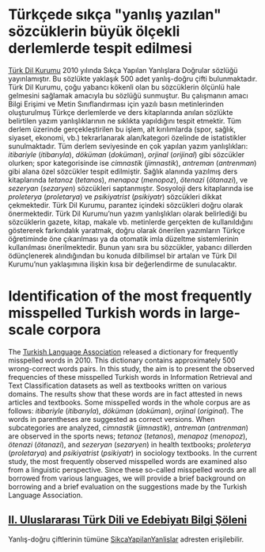# Türkçede sıkça "yanlış yazılan" sözcüklerin büyük ölçekli derlemlerde tespit edilmesi

[Türk Dil Kurumu](http://tdk.gov.tr) 2010 yılında Sıkça Yapılan Yanlışlara Doğrular sözlüğü yayınlamıştır. Bu sözlükte yaklaşık 500 adet yanlış-doğru çifti bulunmaktadır. Türk Dil Kurumu, çoğu yabancı kökenli olan bu sözcüklerin ölçünlü hale gelmesini sağlamak amacıyla bu sözlüğü sunmuştur. Bu çalışmanın amacı Bilgi Erişimi ve Metin Sınıflandırması için yazılı basın metinlerinden oluşturulmuş Türkçe derlemlerde ve ders kitaplarında anılan sözlükte belirtilen yazım yanlışlıklarının ne sıklıkta yapıldığını tespit etmektir. Tüm derlem üzerinde gerçekleştirilen bu işlem, alt kırılımlarda (spor, sağlık, siyaset, ekonomi, vb.) tekrarlanarak alan/kategori özelinde de istatistikler sunulmaktadır. Tüm derlem seviyesinde en çok yapılan yazım yanlışlıkları: *itibariyle* (*itibarıyla*), *döküman* (*doküman*), *orjinal* (*orijinal*) gibi sözcükler olurken; spor kategorisinde ise *cimnastik* (*jimnastik*), *antreman* (*antrenman*) gibi alana özel sözcükler tespit edilmiştir. Sağlık alanında yazılmış ders kitaplarında *tetanoz* (*tetanos*), *menapoz* (*menopoz*), *ötenazi* (*ötanazi*), ve *sezeryan* (*sezaryen*) sözcükleri saptanmıştır. Sosyoloji ders kitaplarında ise *proleterya* (*proletarya*) ve *psikiyatrist* (*psikiyatr*) sözcükleri dikkat çekmektedir. Türk Dil Kurumu, parantez içindeki sözcükleri doğru olarak önermektedir. 
Türk Dil Kurumu’nun yazım yanlışlıkları olarak belirlediği bu sözcüklerin gazete, kitap, makale vb. metinlerde gerçekten de kullanıldığını göstererek farkındalık yaratmak, doğru olarak önerilen yazımların Türkçe öğretiminde öne çıkarılması ya da otomatik imla düzeltme sistemlerinin kullanılması önerilmektedir. Bunun yanı sıra bu sözcükler, yabancı dillerden ödünçlenerek alındığından bu konuda dilbilimsel bir artalan ve Türk Dil Kurumu’nun yaklaşımına ilişkin kısa bir değerlendirme de sunulacaktır. 

# Identification of the most frequently misspelled Turkish words in large-scale corpora
The [Turkish Language Association](http://tdk.gov.tr) released a dictionary for frequently misspelled words in 2010. This dictionary contains approximately 500 wrong-correct words pairs. In this study, the aim is to present the observed frequencies of these misspelled Turkish words in Information Retrieval and Text Classification datasets as well as textbooks written on various domains. The results show that these words are in fact attested in news articles and textbooks. Some misspelled words in the whole corpus are as follows: *itibariyle* (*itibarıyla*), *döküman* (*doküman*), *orjinal* (*original*). The words in parentheses are suggested as correct versions. When subcategories are analyzed, *cimnastik* (*jimnastik*), *antreman* (*antrenman*) are observed in the sports news; *tetanoz* (*tetanos*), *menapoz* (*menopoz*), *ötenazi* (*ötanazi*), and *sezeryan* (*sezaryen*) in health textbooks; *proleterya* (*proletarya*) and *psikiyatrist* (*psikiyatr*) in sociology textbooks. 
In the current study, the most frequently observed misspelled words are examined also from a linguistic perspective. Since these so-called misspelled words are all borrowed from various languages, we will provide a brief background on borrowing and a brief evaluation on the suggestions made by the Turkish Language Association. 

## [II. Uluslararası Türk Dili ve Edebiyatı Bilgi Şöleni](http://bilgisoleni2019.atauni.edu.tr)
Yanlış-doğru çiftlerinin tümüne [SikcaYapilanYanlislar](https://github.com/iorixxx/Kemik/tree/master/SikcaYapilanYanlislar) adresten erişilebilir.